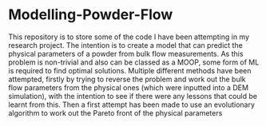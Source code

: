 # Modelling-Powder-Flow
This repository is to store some of the code I have been attempting in my research project. The intention is to create a model that can predict the physical parameters of a powder from bulk flow measurements. As this problem is non-trivial and also can be classed as a MOOP, some form of ML is required to find optimal solutions. Multiple different methods have been attempted, firstly by trying to reverse the problem and work out the bulk flow parameters from the physical ones (which were inputted into a DEM simulation), with the intention to see if there were any lessons that could be learnt from this. Then a first attempt has been made to use an evolutionary algorithm to work out the Pareto front of the physical parameters 
